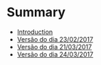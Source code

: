 # Summary

* [Introduction](README.md)
* [Versão do dia 23/02/2017](chapter1.md)
* [Versão do dia 21/03/2017](versao-do-dia-21032017.md)
* [Versão do dia 24/03/2017](versao-do-dia-24032017.md)


